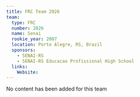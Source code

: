 ```yaml
---
title: FRC Team 2026
team:
  type: FRC
  number: 2026
  name: Senai
  rookie_year: 2007
  location: Porto Alegre, RS, Brazil
  sponsors:
    - SENAI-RS
    - SENAI-RS Educacao Profissional High School
  links:
    Website: 
---
```

No content has been added for this team